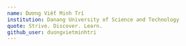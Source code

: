 ```yaml
---
name: Dương Viết Minh Trí
institution: Danang University of Science and Technology
quote: Strive. Discover. Learn.
github_user: duongvietminhtri
---
```

